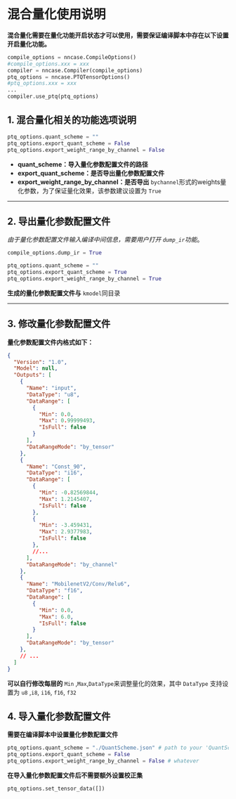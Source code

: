 # 混合量化使用说明

**混合量化需要在量化功能开启状态才可以使用，需要保证编译脚本中存在以下设置开启量化功能。**

```python
compile_options = nncase.CompileOptions()
#compile_options.xxx = xxx
compiler = nncase.Compiler(compile_options)
ptq_options = nncase.PTQTensorOptions()
#ptq_options.xxx = xxx
...
compiler.use_ptq(ptq_options)
```

## 1. 混合量化相关的功能选项说明

```python
ptq_options.quant_scheme = ""
ptq_options.export_quant_scheme = False
ptq_options.export_weight_range_by_channel = False
```

* **quant_scheme：导入量化参数配置文件的路径**
* **export_quant_scheme：是否导出量化参数配置文件**
* **export_weight_range_by_channel：是否导出** `bychannel`形式的weights量化参数，为了保证量化效果，该参数建议设置为 `True`

---

## 2. 导出量化参数配置文件

*由于量化参数配置文件输入编译中间信息，需要用户打开 `dump_ir`功能*。

```python
compile_options.dump_ir = True
```

```python
ptq_options.quant_scheme = ""
ptq_options.export_quant_scheme = True
ptq_options.export_weight_range_by_channel = True
```

**生成的量化参数配置文件与** `kmodel`同目录

---

## 3. 修改量化参数配置文件

**量化参数配置文件内格式如下：**

```json
{
  "Version": "1.0",
  "Model": null,
  "Outputs": [
    {
      "Name": "input",
      "DataType": "u8",
      "DataRange": [
        {
          "Min": 0.0,
          "Max": 0.99999493,
          "IsFull": false
        }
      ],
      "DataRangeMode": "by_tensor"
    },
    {
      "Name": "Const_90",
      "DataType": "i16",
      "DataRange": [
        {
          "Min": -0.82569844,
          "Max": 1.2145407,
          "IsFull": false
        },
        {
          "Min": -3.459431,
          "Max": 2.9377983,
          "IsFull": false
        },
        //...
      ],
      "DataRangeMode": "by_channel"
    },
    {
      "Name": "MobilenetV2/Conv/Relu6",
      "DataType": "f16",
      "DataRange": [
        {
          "Min": 0.0,
          "Max": 6.0,
          "IsFull": false
        }
      ],
      "DataRangeMode": "by_tensor"
    },
    // ...
  ]
}
```

**可以自行修改每层的** `Min` ,`Max`,`DataType`来调整量化的效果，其中 `DataType` 支持设置为 `u8` ,`i8`, `i16`, `f16`, `f32`

## 4. 导入量化参数配置文件

**需要在编译脚本中设置量化参数配置文件**

```python
ptq_options.quant_scheme = "./QuantScheme.json" # path to your 'QuantScheme.json'
ptq_options.export_quant_scheme = False
ptq_options.export_weight_range_by_channel = False # whatever
```

**在导入量化参数配置文件后不需要额外设置校正集**

```python
ptq_options.set_tensor_data([])
```
